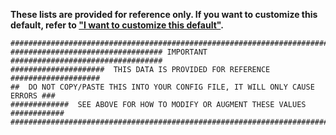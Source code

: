 **These lists are provided for reference only. If you want to customize this default, refer to ["I want to customize this default"](#i-want-to-customize-this-default).**

```ymal { .no-copy }
###############################################################################
################################## IMPORTANT ##################################
#####################  THIS DATA IS PROVIDED FOR REFERENCE ####################
##  DO NOT COPY/PASTE THIS INTO YOUR CONFIG FILE, IT WILL ONLY CAUSE ERRORS ###
#############  SEE ABOVE FOR HOW TO MODIFY OR AUGMENT THESE VALUES ############
###############################################################################
